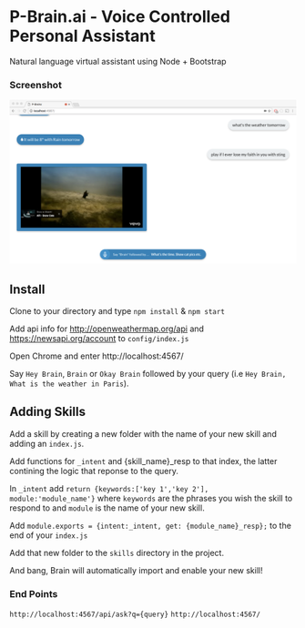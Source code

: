 # P-Brain.ai - Voice Controlled Personal Assistant
Natural language virtual assistant using Node + Bootstrap

### Screenshot
![alt tag](app_screenshot.png)

## Install
Clone to your directory and type `npm install` & `npm start`

Add api info for http://openweathermap.org/api and https://newsapi.org/account to `config/index.js`

Open Chrome and enter http://localhost:4567/

Say `Hey Brain`, `Brain` or `Okay Brain` followed by your query (i.e `Hey Brain, What is the weather in Paris`).

## Adding Skills

Add a skill by creating a new folder with the name of your new skill and adding an `index.js`. 

Add functions for `_intent` and {skill_name}_resp to that index, the latter contining the logic that reponse to the query.

In `_intent` add `return {keywords:['key 1','key 2'], module:'module_name'}` where `keywords` are the phrases you wish the skill to respond to and `module` is the name of your new skill.

Add `module.exports = {intent:_intent, get: {module_name}_resp};` to the end of your `index.js`

Add that new folder to the `skills` directory in the project.

And bang, Brain will automatically import and enable your new skill!


### End Points
`http://localhost:4567/api/ask?q={query}`
`http://localhost:4567/`
